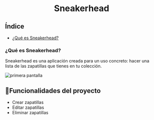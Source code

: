 <h1 align="center"> Sneakerhead </h1>
<h2>Índice</h2>

- [¿Qué es Sneakerhead?](#¿Qué-es-Sneakerhead?)


<h3 id=#¿Qué-es-Sneakerhead?>¿Qué es Sneakerhead?</h3>
Sneakerhead es una aplicación creada para un uso concreto: hacer una lista de las zapatillas que tienes en tu colección.


![primera pantalla](https://user-images.githubusercontent.com/100934318/220478249-cda78270-0556-4897-85aa-352629220bb3.png)

## :hammer:Funcionalidades del proyecto
- Crear zapatillas
- Editar zapatillas
- Eliminar zapatillas
